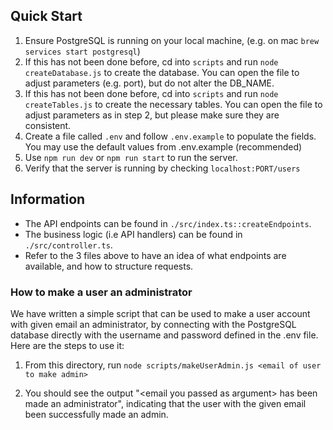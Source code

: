 ## Quick Start

1. Ensure PostgreSQL is running on your local machine, (e.g. on mac `brew services start postgresql`)
2. If this has not been done before, cd into `scripts` and run `node createDatabase.js` to create the database. You can open the file to adjust parameters (e.g. port), but do not alter the DB_NAME.
3. If this has not been done before, cd into `scripts` and run `node createTables.js` to create the necessary tables. You can open the file to adjust parameters as in step 2, but please make sure they are consistent.
4. Create a file called `.env` and follow `.env.example` to populate the fields. You may use the default values from .env.example (recommended)
5. Use `npm run dev` or `npm run start` to run the server.
6. Verify that the server is running by checking `localhost:PORT/users`

## Information

- The API endpoints can be found in `./src/index.ts::createEndpoints`.
- The business logic (i.e API handlers) can be found in `./src/controller.ts`.
- Refer to the 3 files above to have an idea of what endpoints are available, and how to structure requests.

### How to make a user an administrator

We have written a simple script that can be used to make a user account with given email an administrator, by connecting with the PostgreSQL database directly with the username and password defined in the .env file. Here are the steps to use it:

1. From this directory, run `node scripts/makeUserAdmin.js <email of user to make admin>`
   
2. You should see the output "\<email you passed as argument\> has been made an administrator", indicating that the user with the given email been successfully made an admin.